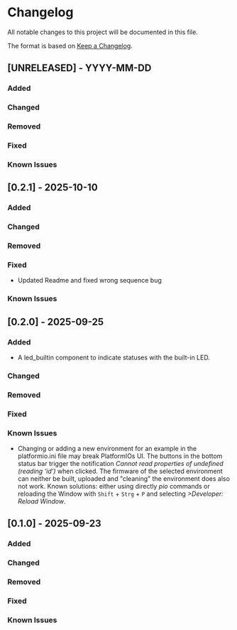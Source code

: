 # Changelog

All notable changes to this project will be documented in this file.

The format is based on [Keep a Changelog](https://keepachangelog.com/en/1.1.0/).

## [UNRELEASED] - YYYY-MM-DD

### Added

### Changed

### Removed

### Fixed

### Known Issues

## [0.2.1] - 2025-10-10

### Added

### Changed

### Removed

### Fixed

- Updated Readme and fixed wrong sequence bug

### Known Issues

## [0.2.0] - 2025-09-25

### Added

- A led_builtin component to indicate statuses with the built-in LED.

### Changed

### Removed

### Fixed

### Known Issues

- Changing or adding a new environment for an example in the platformio.ini file may break
  PlatformIOs UI. The buttons in the bottom status bar trigger the notification *Cannot read
  properties of undefined (reading ‘id’)* when clicked. The firmware of the selected environment
  can neither be built, uploaded and "cleaning" the environment does also not work. Known
  solutions: either using directly *pio* commands or reloading the Window with ```Shift``` +
  ```Strg``` + ```P``` and selecting *>Developer: Reload Window*.

## [0.1.0] - 2025-09-23

### Added

### Changed

### Removed

### Fixed

### Known Issues
